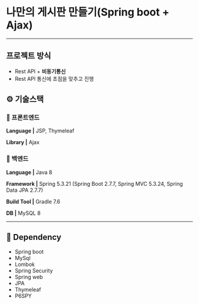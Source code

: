 # 나만의 게시판 만들기(Spring boot + Ajax)
<hr/>

## 프로젝트 방식

- Rest API + **비동기통신**
- Rest API 통신에 초점을 맞추고 진행

## ⚙️ 기술스택
### 🧷 프론트엔드

**Language |** JSP, Thymeleaf 

**Library |** Ajax

### 🧷 백엔드
**Language |** Java 8

**Framework |** Spring 5.3.21 (Spring Boot 2.7.7, Spring MVC 5.3.24, Spring Data JPA 2.7.7)

**Build Tool |** Gradle 7.6

**DB |** MySQL 8

---
## 💉️ Dependency
- Spring boot
- MySql
- Lombok
- Spring Security
- Spring web
- JPA
- Thymeleaf 
- P6SPY 
